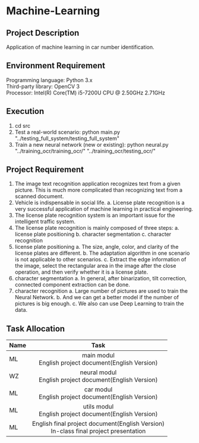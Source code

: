 # Machine-Learning
## Project Description
Application of machine learning in car number identification.

## Environment Requirement
Programming language: Python 3.x<br> 
Third-party library: OpenCV 3<br> 
Processor: Intel(R) Core(TM) i5-7200U CPU @ 2.50GHz 2.71GHz 


## 	Execution
1. cd src
2. Test a real-world scenario: python main.py "../testing_full_system/testing_full_system"
3. Train a new neural network (new or existing): python neural.py "../training_ocr/training_ocr/" "../training_ocr/testing_ocr/"

## Project Requirement
1.	The image text recognition application recognizes text from a given picture. This is much more complicated than recognizing text from a scanned document.
2.	Vehicle is indispensable in social life.
a.	License plate recognition is a very successful application of machine learning in practical engineering.
3.	The license plate recognition system is an important issue for the intelligent traffic system.
4.	The license plate recognition is mainly composed of three steps:
a.	license plate positioning
b.	character segmentation 
c.	character recognition
5.	license plate positioning
a.	The size, angle, color, and clarity of the license plates are different.
b.	The adaptation algorithm in one scenario is not applicable to other scenarios.
c.	Extract the edge information of the image, select the rectangular area in the image after the close operation, and then verify whether it is a license plate.
6.	character segmentation
a.	In general, after binarization, tilt correction, connected component extraction can be done.
7.	character recognition
a.	Large number of pictures are used to train the Neural Network.
b.	And we can get a better model if the number of pictures is big enough.
c.	We also can use Deep Learning to train the data.

## Task Allocation

|Name|Task|
|--|:--:|
|ML|main modul<br> English project document(English Version)|
|WZ|neural modul<br> English project document(English Version)|
|ML|car modul<br> English project document(English Version)|
|ML|utils modul<br> English project document(English Version)|
|ML|English final project document(English Version)<br> In-class final project presentation|
